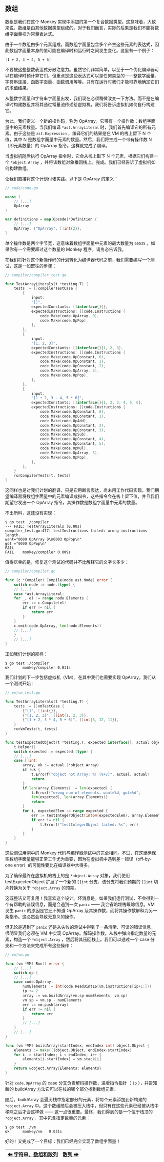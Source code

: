 ## 数组

数组是我们在这个 Monkey 实现中添加的第一个复合数据类型。这意味着，大致来说，数组是由其他数据类型组成的。对于我们而言，实际的后果是我们不能将数组字面量视为常量表达式。

由于一个数组由多个元素组成，而数组字面量包含多个产生这些元素的表达式，因此数组字面量本身的值可能在编译时和运行时之间发生变化。这里有一个例子：

```
[1 + 2, 3 + 4, 5 + 6]
```

不要被这些整数表达式分散注意力。虽然它们非常简单，以至于一个优化编译器可以在编译时预计算它们，但重点是这些表达式可以是任何类型的——整数字面量、字符串连接、函数字面量、函数调用等等。只有在运行时我们才能可靠地确定它们的求值结果。

从整数字面量和字符串字面量出发，我们现在必须稍微改变一下方法。而不是在编译时构建数组并将其通过常量池传递给虚拟机，我们将告诉虚拟机如何自行构建它。

为此，我们定义一个新的操作码，称为 OpArray，它带有一个操作数：数组字面量中的元素数量。当我们编译 `*ast.ArrayLiteral` 时，我们首先编译它的所有元素。由于这些是 `ast.Expression` ，编译它们的结果是在 VM 的栈上留下 N 个值，其中 N 是数组字面量中元素的数量。然后，我们将生成一个带有操作数 N（即元素数量）的 OpArray 指令。这样就完成了编译。

当虚拟机随后执行 OpArray 指令时，它会从栈上取下 N 个元素，根据它们构建一个 `*object.Array` ，并将该数组对象推回栈上。完成。我们已经告诉了虚拟机如何构建数组。

让我们直接将这个计划付诸实践。以下是 OpArray 的定义：

```Go
// code/code.go

const (
    // [...]
    OpArray
)

var definitions = map[Opcode]*Definition {
    // [...]
    OpArray: {"OpArray", []int{2}},
}
```

单个操作数是两个字节宽，这意味着数组字面量中元素的最大数量为 `65535` 。如果你有一个需要超过这个数量的 Monkey 程序，请务必告诉我。

在我们将针对这个新操作码的计划转化为编译器代码之前，我们需要编写一个测试，这是一如既往的步骤：

```Go
// compiler/compiler_test.go

func TestArrayLiterals(t *testing.T) {
    tests := []compilerTestCase {
        {
            input:
            "[]",
            expectedConstants: []interface{}{},
            expectedInstructions: []code.Instructions {
                code.Make(code.OpArray, 0),
                code.Make(code.OpPop),
            },
        },
        {
            input:
            "[1, 2, 3]",
            expectedConstants: []interface{}{1, 2, 3},
            expectedInstructions: []code.Instructions {
                code.Make(code.OpConstant, 0),
                code.Make(code.OpConstant, 1),
                code.Make(code.OpConstant, 2),
                code.Make(code.OpArray, 3),
                code.Make(code.OpPop),
            },
        },
        {
            input:
            "[1 + 2, 3 - 4, 5 * 6]",
            expectedConstants: []interface{}{1, 2, 3, 4, 5, 6},
            expectedInstructions: []code.Instructions {
                code.Make(code.OpConstant, 0),
                code.Make(code.OpConstant, 1),
                code.Make(code.OpAdd),
                code.Make(code.OpConstant, 2),
                code.Make(code.OpConstant, 3),
                code.Make(code.OpSub),
                code.Make(code.OpConstant, 4),
                code.Make(code.OpConstant, 5),
                code.Make(code.OpMul),
                code.Make(code.OpArray, 3),
                code.Make(code.OpPop),
            },
        },
    }
    runCompilerTests(t, tests)
}
```

这同样也是对我们计划的翻译，只是它用断言表达，尚未用工作代码实现。我们期望编译器将数组字面量中的元素编译成指令，这些指令会在栈上留下值，并且我们期望它发出一个 OpArray 指令，其操作数是数组字面量中元素的数量。

不出所料，这还没有实现：

```
$ go test ./compiler
--- FAIL: TestArrayLiterals (0.00s)
compiler_test.go:477: testInstructions failed: wrong instructions length.
want="0000 OpArray 0\n0003 OpPop\n"
got ="0000 OpPop\n"
FAIL
FAIL    monkey/compiler 0.009s
```

值得庆幸的是，修复这个测试的代码并不比解释它的文字长多少：

```Go
// compiler/compiler.go

func (c *Compiler) Compile(node ast.Node) error {
    switch node := node.(type) {
    // [...]
    case *ast.ArrayLiteral:
    for _, el := range node.Elements {
        err := c.Compile(el)
        if err != nil {
            return err
        }
    }
    c.emit(code.OpArray, len(node.Elements))
    // [...]
    }
    // [...]
}
```

正如我们计划的那样：

```
$ go test ./compiler
ok      monkey/compiler 0.011s
```

我们计划的下一步包括虚拟机（VM），在其中我们也需要实现 OpArray。我们从一个测试开始：

```Go
// vm/vm_test.go

func TestArrayLiterals(t *testing.T) {
    tests := []vmTestCase {
        {"[]", []int{}},
        {"[1, 2, 3]", []int{1, 2, 3}},
        {"[1 + 2, 3 * 4, 5 + 6]", []int{3, 12, 11}},
    }
    runVmTests(t, tests)
}

func testExpectedObject(t *testing.T, expected interface{}, actual object.Object) {
    t.Helper()
    switch expected := expected.(type) {
    // [...]
    case []int:
        array, ok := actual.(*object.Array)
        if !ok {
            t.Errorf("object not Array: %T (%+v)", actual, actual)
            return
        }
        if len(array.Elements) != len(expected) {
            t.Errorf("wrong num of elements. want=%d, got=%d",
            len(expected), len(array.Elements))
            return
        }
        for i, expectedElem := range expected {
            err := testIntegerObject(int64(expectedElem), array.Elements[i])
            if err != nil {
                t.Errorf("testIntegerObject failed: %s", err)
            }
        }
    }
}
```

这些测试用例中的 Monkey 代码与编译器测试中的完全相同。不过，在这里确保空数组字面量能够正常工作尤为重要，因为在虚拟机中遇到差一错误（off-by-one error）的可能性要比在编译器中大得多。

为了确保最终在虚拟机的栈上的是 `*object.Array` 对象，我们使用 testExpectedObject 扩展了一个新的 `[]int` 分支，该分支将我们预期的 `[]int` 切片转换为关于 `*object.Array` 的预期。

这既整洁又可复用！我喜欢这个设计。坏消息是，如果我们运行测试，不会得到一个有帮助的错误信息，而是会遇到一次 `panic` —— 我会省略堆栈跟踪信息。VM 发生 `panic` 的原因是它还不知道 OpArray 及其操作数，而将其操作数解释为另一条指令。这必然会导致无意义的操作。

但无论是遇到了 `panic` 还是从失败的测试中得到了一条清晰、可读的错误信息，很明显我们必须在 VM 中实现 OpArray。解码操作数，从栈中弹出指定数量的元素，构造一个 `*object.Array` ，然后将其压回栈上。我们可以通过一个 case 分支和一个方法来完成所有这些操作：

```Go
// vm/vm.go

func (vm *VM) Run() error {
    // [...]
    switch op {
    // [...]
    case code.OpArray:
        numElements := int(code.ReadUint16(vm.instructions[ip+1:]))
        ip += 2
        array := vm.buildArray(vm.sp-numElements, vm.sp)
        vm.sp = vm.sp - numElements
        err := vm.push(array)
        if err != nil {
            return err
        }
        // [...]
    }
    // [...]
}

func (vm *VM) buildArray(startIndex, endIndex int) object.Object {
    elements := make([]object.Object, endIndex-startIndex)
    for i := startIndex; i < endIndex; i++ {
        elements[i-startIndex] = vm.stack[i]
    }
    return &object.Array{Elements: elements}
}
```

针对 `code.OpArray` 的 case 分支负责解码操作数，递增指令指针（ `ip` ），并告知新的 buildArray 方法它可以在栈的哪个部分找到数组元素。

随后，buildArray 会遍历栈中指定部分的元素，将每个元素添加到新构建的 `*object.Array` 中。这个数组随后会被压入栈中，但只有在这些元素已经被从栈中移除之后才会这样做 —— 这一点很重要。最终，我们得到的是一个位于栈顶的 `*object.Array` ，其中包含指定数量的元素：

```
$ go test ./vm
ok      monkey/vm   0.031s
```

好的！又完成了一个目标：我们已经完全实现了数组字面量！

|[⬅ 字符串、数组和散列](./33字符串、数组和散列.md)|[散列 ➡](./35散列.md)|
| --- | --- |
